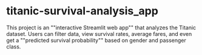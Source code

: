 # titanic-survival-analysis_app
This project is an ""interactive Streamlit web app"" that analyzes the Titanic dataset.   Users can filter data, view survival rates, average fares, and even get a ""predicted survival probability"" based on gender and passenger class.
